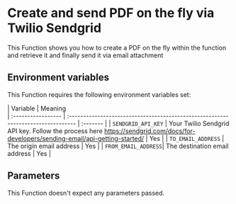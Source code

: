 # Create and send PDF on the fly via Twilio Sendgrid

This Function shows you how to create a PDF on the fly within the function and retrieve it and finally send it via email attachment


## Environment variables

This Function requires the following environment variables set:

| Variable           | Meaning                                                                           
| :----------------- | :-------------------------------------------------------------------------------- | :------- |
| `SENDGRID_API_KEY`    | Your Twilio Sendgrid API key. Follow the process here
                        https://sendgrid.com/docs/for-developers/sending-email/api-getting-started/      | Yes      |
| `TO_EMAIL_ADDRESS` |  The origin email address                                                         | Yes      |
| `FROM_EMAIL_ADDRESS`| The destination email address                                                    | Yes      |

## Parameters

This Function doesn't expect any parameters passed.
